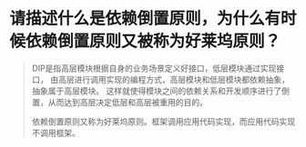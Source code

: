 # 请描述什么是依赖倒置原则，为什么有时候依赖倒置原则又被称为好莱坞原则？
> DIP是指高层模块根据自身的业务场景定义好接口，低层模块通过实现接口，
> 由高层进行调用实现的编程方式，高层模块和低层模块都依赖抽象，抽象属于高层模块。
> 这样就使得模块之间的依赖关系和开发顺序进行了倒置，从而达到高层决定低层和高层被重用的目的。
>
> 依赖倒置原则又称为好莱坞原则。框架调用应用代码实现，而应用代码实现不调用框架。